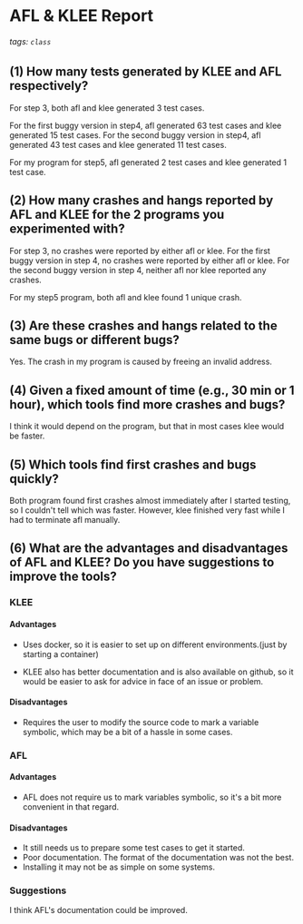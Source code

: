 # AFL & KLEE Report
###### tags: `class`

##  (1) How many tests generated by KLEE and AFL respectively?
For step 3, both afl and klee generated 3 test cases.

For the first buggy version in step4, afl generated 63 test cases and klee generated 15 test cases.
For the second buggy version in step4, afl generated 43 test cases and klee generated 11 test cases.

For my program for step5, afl generated 2 test cases and klee generated 1 test case.
## (2) How many crashes and hangs reported by AFL and KLEE for the 2 programs you experimented with?
For step 3, no crashes were reported by either afl or klee.
For the first buggy version in step 4, no crashes were reported by either afl or klee.
For the second buggy version in step 4, neither afl nor klee reported any crashes.

For my step5 program, both afl and klee found 1 unique crash.
## (3) Are these crashes and hangs related to the same bugs or different bugs?
Yes. The crash in my program is caused by freeing an invalid address.

## (4) Given a fixed amount of time (e.g., 30 min or 1 hour), which tools find more crashes and bugs?
I think it would depend on the program, but that in most cases klee would be faster.

## (5) Which tools find first crashes and bugs quickly?
Both program found first crashes almost immediately after I started testing, so I couldn't tell which was faster. However, klee finished very fast while I had to terminate afl manually.

## (6) What are the advantages and disadvantages of AFL and KLEE? Do you have suggestions to improve the tools?
### KLEE
#### Advantages
- Uses docker, so it is easier to set up on different environments.(just by starting a container)

- KLEE also has better documentation and is also available on github, so it would be easier to ask for advice in face of an issue or problem.

#### Disadvantages
- Requires the user to modify the source code to mark a variable symbolic, which may be a bit of a hassle in some cases.

### AFL
#### Advantages
-  AFL does not require us to mark variables symbolic, so it's a bit more convenient in that regard.

#### Disadvantages
- It still needs us to prepare some test cases to get it started.
- Poor documentation. The format of the documentation was not the best.
- Installing it may not be as simple on some systems.

### Suggestions
I think AFL's documentation could be improved.